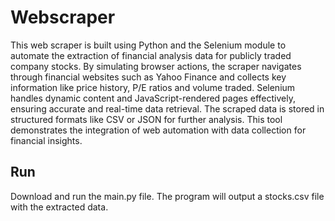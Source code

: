 # Webscraper

This web scraper is built using Python and the Selenium module to automate the extraction of financial analysis data for publicly traded company stocks. By simulating browser actions, the scraper navigates through financial websites such as Yahoo Finance and collects key information like price history, P/E ratios and volume traded. Selenium handles dynamic content and JavaScript-rendered pages effectively, ensuring accurate and real-time data retrieval. The scraped data is stored in structured formats like CSV or JSON for further analysis. This tool demonstrates the integration of web automation with data collection for financial insights.

## Run
Download and run the main.py file. The program will output a stocks.csv file with the extracted data.
